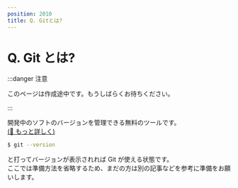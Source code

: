 ```yaml
---
position: 2010
title: Q. Gitとは?
---
```


# Q. Git とは?

:::danger 注意

このページは作成途中です。もうしばらくお待ちください。

:::

開発中のソフトのバージョンを管理できる無料のツールです。  
[(🔗 もっと詳しく)](https://git-scm.com/)

```ターミナル.sh
$ git --version
```

と打ってバージョンが表示されれば Git が使える状態です。  
ここでは準備方法を省略するため、まだの方は別の記事などを参考に準備をお願いします。

